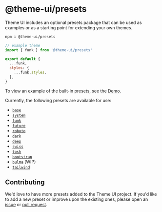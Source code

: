 # @theme-ui/presets

Theme UI includes an optional presets package that can be used as examples or as a starting point for extending your own themes.

```sh
npm i @theme-ui/presets
```

```jsx
// example theme
import { funk } from '@theme-ui/presets'

export default {
  ...funk,
  styles: {
    ...funk.styles,
  },
}
```

To view an example of the built-in presets, see the [Demo][].

[demo]: https://theme-ui.com/demo

Currently, the following presets are available for use:

- [`base`](https://theme-ui.com/presets/base)
- [`system`](https://theme-ui.com/presets/system)
- [`funk`](https://theme-ui.com/presets/funk)
- [`future`](https://theme-ui.com/presets/future)
- [`roboto`](https://theme-ui.com/presets/roboto)
- [`dark`](https://theme-ui.com/presets/dark)
- [`deep`](https://theme-ui.com/presets/deep)
- [`swiss`](https://theme-ui.com/presets/swiss)
- [`tosh`](https://theme-ui.com/presets/tosh)
- [`bootstrap`](https://theme-ui.com/presets/bootstrap)
- [`bulma`](https://theme-ui.com/presets/bulma) (WIP)
- [`tailwind`](https://theme-ui.com/presets/tailwind)

## Contributing

We'd love to have more presets added to the Theme UI project.
If you'd like to add a new preset or improve upon the existing ones, please open an [issue][] or [pull request][].

[issue]: https://github.com/system-ui/theme-ui/issues
[pull request]: https://github.com/system-ui/theme-ui/pulls
